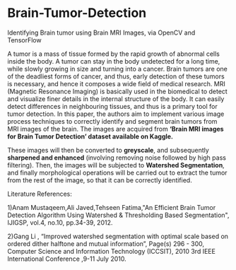 # Brain-Tumor-Detection
Identifying Brain tumor using Brain MRI Images, via OpenCV and TensorFlow

A tumor is a mass of tissue formed by the rapid growth of abnormal cells inside the body. A tumor can stay in the body undetected for a long time, while slowly growing in size and turning into a cancer. Brain tumors are one of the deadliest forms of cancer, and thus, early detection of these tumors is necessary, and hence it composes a wide field of medical research.
MRI (Magnetic Resonance Imaging) is basically used in the biomedical to detect and visualize finer details in the internal structure of the body. It can easily detect differences in neighbouring tissues, and thus is a primary tool for tumor detection.
In this paper, the authors aim to implement various image process techniques to correctly identify and segment brain tumors from MRI images of the brain. The images are acquired from **‘Brain MRI images for Brain Tumor Detection’ dataset available on Kaggle.** 

These images will then be converted to **greyscale**, and subsequently **sharpened and enhanced** (involving removing noise followed by high pass filtering). Then, the images will be subjected to **Watershed Segmentation**, and finally morphological operations will be carried out to extract the tumor from the rest of the image, so that it can be correctly identified.



Literature References:

1)Anam Mustaqeem,Ali Javed,Tehseen Fatima,"An Efficient Brain Tumor Detection Algorithm Using Watershed & Thresholding Based Segmentation", IJIGSP, vol.4, no.10, pp.34-39, 2012.

2)Gang Li , “Improved watershed segmentation with optimal scale based on ordered dither halftone and mutual information”, Page(s) 296 - 300, Computer Science and Information Technology (ICCSIT), 2010 3rd IEEE International Conference ,9-11 July 2010. 

